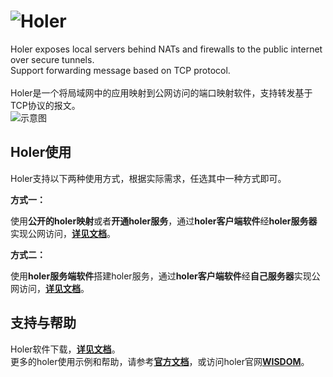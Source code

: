 # ![Holer](http://blog.wdom.net/upload/2019/11/v3sonj7kuogp1orspp1ek7t4jt.png)

Holer exposes local servers behind NATs and firewalls to the public internet over secure tunnels. <br/>
Support forwarding message based on TCP protocol.<br/><br/>
Holer是一个将局域网中的应用映射到公网访问的端口映射软件，支持转发基于TCP协议的报文。<br/>
![示意图](https://github.com/wisdom-projects/holer/blob/8d7794f500cfc2cc33702f92983d1674dab4917e/Image/demo.png)

## Holer使用

Holer支持以下两种使用方式，根据实际需求，任选其中一种方式即可。

**方式一：**

使用**公开的holer映射**或者**开通holer服务**，通过**holer客户端软件**经**holer服务器**实现公网访问，[**详见文档**](https://github.com/wisdom-projects/holer-client)。

**方式二：**

使用**holer服务端软件**搭建holer服务，通过**holer客户端软件**经**自己服务器**实现公网访问，[**详见文档**](https://github.com/wisdom-projects/holer-server)。

## 支持与帮助
Holer软件下载，[**详见文档**](https://github.com/wisdom-projects/holer/releases)。<br/>
更多的holer使用示例和帮助，请参考[**官方文档**](http://blog.wdom.net)，或访问holer官网[**WISDOM**](http://wdom.net)。
